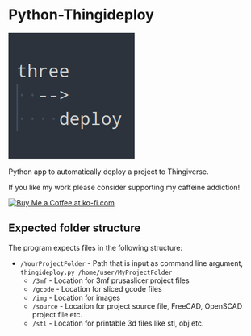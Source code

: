 # Python-Thingideploy

![Logo](img/Logo.png)

Python app to automatically deploy a project to Thingiverse.

If you like my work please consider supporting my caffeine addiction!

<a href='https://ko-fi.com/U7U6G0X3' target='_blank'><img height='36' style='border:0px;height:36px;' src='https://az743702.vo.msecnd.net/cdn/kofi4.png?v=0' border='0' alt='Buy Me a Coffee at ko-fi.com' /></a>

## Expected folder structure

The program expects files in the following structure:

- `/YourProjectFolder` - Path that is input as command line argument, `thingideploy.py /home/user/MyProjectFolder`
  - `/3mf`      - Location for 3mf prusaslicer project files
  - `/gcode`    - Location for sliced gcode files
  - `/img`      - Location for images
  - `/source`   - Location for project source file, FreeCAD, OpenSCAD project file etc.
  - `/stl`      - Location for printable 3d files like stl, obj etc.